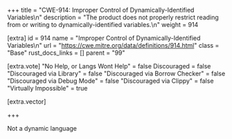 +++
title = "CWE-914: Improper Control of Dynamically-Identified Variables\n"
description = "The product does not properly restrict reading from or writing to dynamically-identified variables.\n"
weight = 914

[extra]
id = 914
name = "Improper Control of Dynamically-Identified Variables\n"
url = "https://cwe.mitre.org/data/definitions/914.html"
class = "Base"
rust_docs_links = []
parent = "99"

[extra.vote]
"No Help, or Langs Wont Help" = false
Discouraged = false
"Discouraged via Library" = false
"Discouraged via Borrow Checker" = false
"Discouraged via Debug Mode" = false
"Discouraged via Clippy" = false
"Virtually Impossible" = true

[extra.vector]

+++

Not a dynamic language